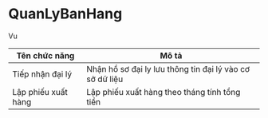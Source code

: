 # QuanLyBanHang

Vu


|**Tên chức năng**         |                                        **Mô tả**                                 |
|--------------------------|----------------------------------------------------------------------------------|
|Tiếp nhận đại lý| Nhận hồ sơ đại ly lưu thông tin đại lý vào cơ sở dữ liệu|
|Lập phiếu xuất hàng| Lập phiếu xuất hàng theo tháng tính tổng tiền |
